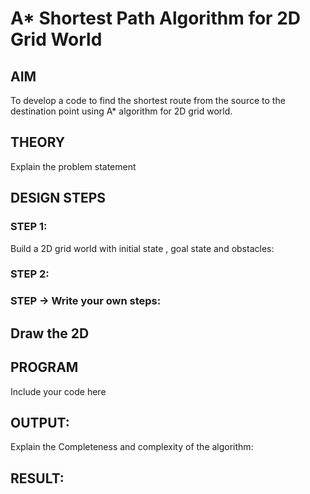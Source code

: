 # A* Shortest Path Algorithm for 2D Grid World
## AIM

To develop a code to find the shortest route from the source to the destination point using A* algorithm for 2D grid world.

## THEORY
Explain the problem statement

## DESIGN STEPS

### STEP 1:
Build a 2D grid world with initial state , goal state and obstacles:

### STEP 2:


### STEP -> Write your own steps:


## Draw the 2D 

## PROGRAM
Include your code here


## OUTPUT:

Explain the Completeness and complexity of the algorithm:

## RESULT:
